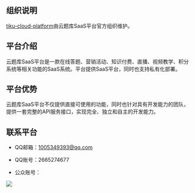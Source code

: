 ## 组织说明

[tiku-cloud-platform](https://github.com/tiku-cloud-platform)由云题库SaaS平台官方组织维护。

## 平台介绍

云题库SaaS平台是一款在线答题、营销活动、知识付费、直播、视频教学、积分系统等相关功能的SaaS系统。平台提供SaaS平台，同时也支持私有化部署。

## 平台优势

云题库SaaS平台不仅提供直接可使用的功能，同时也针对具有开发能力的团队，提供一套完整的API服务接口，实现完全、独立和自主的开发能力。

## 联系平台

- QQ邮箱：1005349393@qq.com

- QQ账号：2665274677

- 公众账号：

![](../wechat-public.png)
